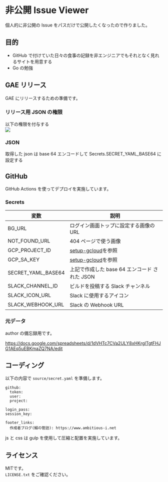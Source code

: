 # 非公開 Issue Viewer

個人的に非公開の Issue をパスだけで公開したくなったので作りました。

## 目的

* GitHub で付けていた日々の食事の記録を非エンジニアでもそれとなく見れるサイトを用意する
* Go の勉強

## GAE リリース

GAE にリリースするための準備です。

### リリース用 JSON の権限

以下の権限を付与する  
<img src="https://user-images.githubusercontent.com/24517539/83963454-45c70400-a8e1-11ea-89d2-dee5e5320418.png">

### JSON

取得した json は base 64 エンコードして Secrets.SECRET_YAML_BASE64 に設定する

## GitHub

GitHub Actions を使ってデプロイを実施しています。

### Secrets

変数 | 説明
--- | ---
BG_URL | ログイン画面トップに設定する画像の URL
NOT_FOUND_URL | 404 ページで使う画像
GCP_PROJECT_ID | [setup-gcloud](https://github.com/GoogleCloudPlatform/github-actions/tree/master/setup-gcloud)を参照
GCP_SA_KEY | [setup-gcloud](https://github.com/GoogleCloudPlatform/github-actions/tree/master/setup-gcloud)を参照
SECRET_YAML_BASE64 | 上記で作成した base 64 エンコード された JSON
SLACK_CHANNEL_ID | ビルドを投稿する Slack チャンネル
SLACK_ICON_URL | Slack に使用するアイコン
SLACK_WEBHOOK_URL | Slack の Webhook URL

### 元データ

author の備忘録用です。

https://docs.google.com/spreadsheets/d/1dVHTc7CVa2ULY8xHKrgITgtFHJG1AEq5uEBKmaZQ7NA/edit

## コーディング

以下の内容で `source/secret.yaml` を準備します。

```
github:
  token: 
  user: 
  project: 

login_pass: 
session_key: 

footer_links:
  作成者ブログ(鰯の管詰): https://www.ambitious-i.net
 ```

js と css は gulp を使用して圧縮と配置を実施しています。

## ライセンス

MITです。  
`LICENSE.txt` をご確認ください。